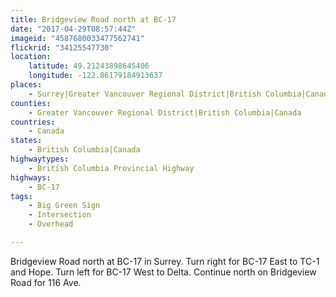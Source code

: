 ```yaml
---
title: Bridgeview Road north at BC-17
date: "2017-04-29T08:57:44Z"
imageid: "4587680033477562741"
flickrid: "34125547730"
location:
    latitude: 49.21243898645406
    longitude: -122.86179184913637
places:
    - Surrey|Greater Vancouver Regional District|British Columbia|Canada
counties:
    - Greater Vancouver Regional District|British Columbia|Canada
countries:
    - Canada
states:
    - British Columbia|Canada
highwaytypes:
    - British Columbia Provincial Highway
highways:
    - BC-17
tags:
    - Big Green Sign
    - Intersection
    - Overhead

---
```

Bridgeview Road north at BC-17 in Surrey.  Turn right for BC-17 East to TC-1 and Hope.  Turn left for BC-17 West to Delta.  Continue north on Bridgeview Road for 116 Ave.
